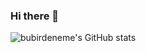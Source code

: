 ### Hi there 👋

![bubirdeneme's GitHub stats](https://github-readme-stats.vercel.app/api?username=bubirdeneme&show_icons=true&hide=contribs,prs&cache_seconds=86400&theme=dark)
